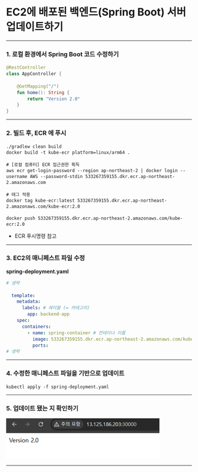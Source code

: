 # EC2에 배포된 백엔드(Spring Boot) 서버 업데이트하기

---

### 1. 로컬 환경에서 Spring Boot 코드 수정하기
```kotlin
@RestController
class AppController {

    @GetMapping("/")
    fun home(): String {
        return "Version 2.0"
    }
}
```

---

### 2. 빌드 후, ECR 에 푸시
```shell
./gradlew clean build
docker build -t kube-ecr platform=linux/arm64 .

# [로컬 컴퓨터] ECR 접근권한 획득
aws ecr get-login-password --region ap-northeast-2 | docker login --username AWS --password-stdin 533267359155.dkr.ecr.ap-northeast-2.amazonaws.com

# 태그 적용
docker tag kube-ecr:latest 533267359155.dkr.ecr.ap-northeast-2.amazonaws.com/kube-ecr:2.0

docker push 533267359155.dkr.ecr.ap-northeast-2.amazonaws.com/kube-ecr:2.0
```

- ECR 푸시명령 참고

---

### 3. EC2의 매니페스트 파일 수정
**spring-deployment.yaml**
```yaml
# 생략

  template:
    metadata:
      labels: # 레이블 (= 카테고리)
        app: backend-app
    spec:
      containers:
        - name: spring-container # 컨테이너 이름
          image: 533267359155.dkr.ecr.ap-northeast-2.amazonaws.com/kube-ecr:2.0 # 여기 수정(이미지)
          ports:
# 생략
```

---

### 4. 수정한 매니페스트 파일을 기반으로 업데이트
```shell
kubectl apply -f spring-deployment.yaml
```

---

### 5. 업데이트 됐는 지 확인하기
![update-ec2-spring-boot-1](./imgs/update-ec2-spring-boot-1.png)

---
